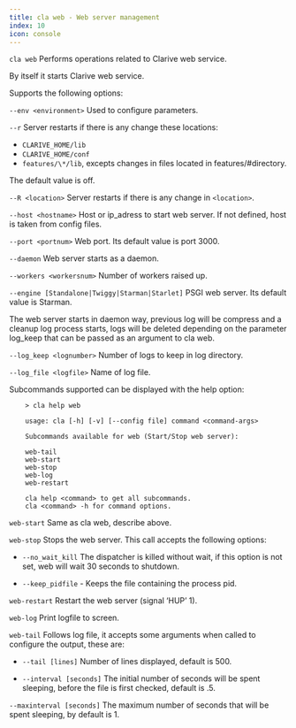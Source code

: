 ```yaml
---
title: cla web - Web server management
index: 10
icon: console
---
```


`cla web` Performs operations related to Clarive web service.

By itself it starts Clarive web service.

Supports the following options:

`--env <environment>` Used to configure parameters.

`--r` Server restarts if there is any change these locations:

- `CLARIVE_HOME/lib`
- `CLARIVE_HOME/conf`
- `features/\*/lib`, excepts changes in files located in features/#directory.

The default value is off.

`--R <location>` Server restarts if there is any change in `<location>`.

`--host <hostname>` Host or ip_adress to start web server. If not defined, host is taken from config files.

`--port <portnum>` Web port. Its default value is port 3000.

`--daemon` Web server starts as a daemon.

`--workers <workersnum>` Number of workers raised up.

`--engine [Standalone|Twiggy|Starman|Starlet]` PSGI web server. Its default value is Starman.

The web server starts in daemon way, previous log will be compress and
a cleanup log process starts, logs will be deleted depending on
the parameter log_keep that can be passed as an argument to cla web.

`--log_keep <lognumber>` Number of logs to keep in log directory.

`--log_file <logfile>` Name of log file.

Subcommands supported can be displayed with the help option:

        > cla help web

        usage: cla [-h] [-v] [--config file] command <command-args>

        Subcommands available for web (Start/Stop web server):

        web-tail
        web-start
        web-stop
        web-log
        web-restart

        cla help <command> to get all subcommands.
        cla <command> -h for command options.

`web-start` Same as cla web, describe above.

`web-stop`  Stops the web server.  This call accepts the following options:

- `--no_wait_kill` The dispatcher is killed without wait, if this option is not set, web will wait 30 seconds to shutdown.

- `--keep_pidfile` - Keeps the file containing the process pid.

`web-restart` Restart the web server  (signal ‘HUP’ 1).

`web-log` Print logfile to screen.

`web-tail` Follows log file, it accepts some arguments when called to configure the output, these are:

- `--tail [lines]` Number of lines displayed, default is 500.

- `--interval [seconds]` The initial number of seconds will be spent sleeping, before the file is first checked, default is .5.

`--maxinterval [seconds]` The maximum number of seconds that will be spent sleeping, by default is 1.
